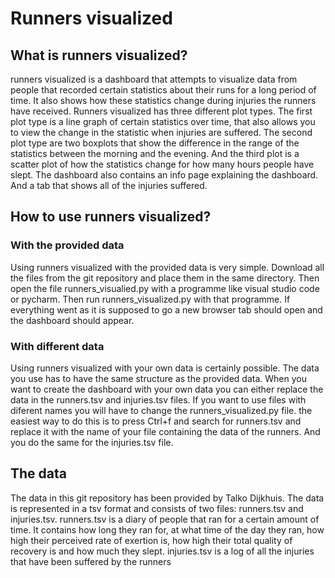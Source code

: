 # Runners visualized

## What is runners visualized?
runners visualized is a dashboard that attempts to visualize data from people that recorded certain statistics about their runs for a long period of time. It also shows how these statistics change during injuries the runners have received. Runners visualized has three different plot types. The first plot type is a line graph of certain statistics over time, that also allows you to view the change in the statistic when injuries are suffered. The second plot type are two boxplots that show the difference in the range of the statistics between the morning and the evening. And the third plot is a scatter plot of how the statistics change for how many hours people have slept. The dashboard also contains an info page explaining the dashboard. And a tab that shows all of the injuries suffered.

## How to use runners visualized?
### With the provided data
Using runners visualized with the provided data is very simple. Download all the files from the git repository and place them in the same directory. Then open the file runners_visualied.py with a programme like visual studio code or pycharm. Then run runners_visualized.py with that programme. If everything went as it is supposed to go a new browser tab should open and the dashboard should appear. 

### With different data
Using runners visualized with your own data is certainly possible. The data you use has to have the same structure as the provided data. When you want to create the dashboard with your own data you can either replace the data in the runners.tsv and injuries.tsv files. If you want to use files with diferent names you will have to change the runners_visualized.py file. the easiest way to do this is to press Ctrl+f and search for runners.tsv and replace it with the name of your file containing the data of the runners. And you do the same for the injuries.tsv file.

## The data
The data in this git repository has been provided by Talko Dijkhuis. The data is represented in a tsv format and consists of two files: runners.tsv and injuries.tsv. runners.tsv is a diary of people that ran for a certain amount of time. It contains how long they ran for, at what time of the day they ran, how high their perceived rate of exertion is, how high their total quality of recovery is and how much they slept. injuries.tsv is a log of all the injuries that have been suffered by the runners
